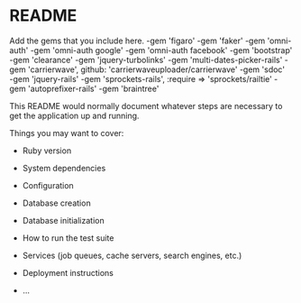 # README

Add the gems that you include here.
-gem 'figaro'
-gem 'faker'
-gem 'omni-auth'
-gem 'omni-auth google'
-gem 'omni-auth facebook'
-gem 'bootstrap'
-gem 'clearance'
-gem 'jquery-turbolinks'
-gem 'multi-dates-picker-rails' 
-gem 'carrierwave', github: 'carrierwaveuploader/carrierwave'
-gem 'sdoc'  
-gem 'jquery-rails'
-gem 'sprockets-rails', :require => 'sprockets/railtie'
-gem 'autoprefixer-rails'
-gem 'braintree'


This README would normally document whatever steps are necessary to get the
application up and running.

Things you may want to cover:

* Ruby version

* System dependencies

* Configuration

* Database creation

* Database initialization

* How to run the test suite

* Services (job queues, cache servers, search engines, etc.)

* Deployment instructions

* ...


